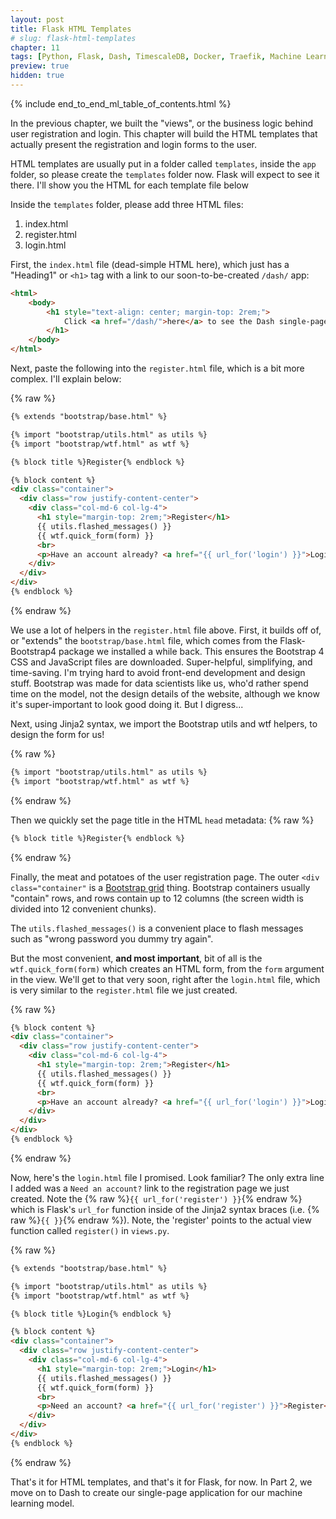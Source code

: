 ```yaml
---
layout: post
title: Flask HTML Templates
# slug: flask-html-templates
chapter: 11
tags: [Python, Flask, Dash, TimescaleDB, Docker, Traefik, Machine Learning]
preview: true
hidden: true
---
```


{% include end_to_end_ml_table_of_contents.html %}


In the previous chapter, we built the "views", or the business logic behind user registration and login. This chapter will build the HTML templates that actually present the registration and login forms to the user.

HTML templates are usually put in a folder called `templates`, inside the `app` folder, so please create the `templates` folder now. Flask will expect to see it there. I'll show you the HTML for each template file below

Inside the `templates` folder, please add three HTML files:

1. index.html
2. register.html
3. login.html

First, the `index.html` file (dead-simple HTML here), which just has a "Heading1" or `<h1>` tag with a link to our soon-to-be-created `/dash/` app:

```html
<html>
    <body>
        <h1 style="text-align: center; margin-top: 2rem;">
            Click <a href="/dash/">here</a> to see the Dash single-page application (SPA)
        </h1>
    </body>
</html>
```

Next, paste the following into the `register.html` file, which is a bit more complex. I'll explain below:

{% raw %}
```html
{% extends "bootstrap/base.html" %}

{% import "bootstrap/utils.html" as utils %}
{% import "bootstrap/wtf.html" as wtf %}

{% block title %}Register{% endblock %}

{% block content %}
<div class="container">
  <div class="row justify-content-center">
    <div class="col-md-6 col-lg-4">
      <h1 style="margin-top: 2rem;">Register</h1>
      {{ utils.flashed_messages() }}
      {{ wtf.quick_form(form) }}
      <br>
      <p>Have an account already? <a href="{{ url_for('login') }}">Login</a></p>
    </div>
  </div>
</div>
{% endblock %}
```
{% endraw %}

We use a lot of helpers in the `register.html` file above. First, it builds off of, or "extends" the `bootstrap/base.html` file, which comes from the Flask-Bootstrap4 package we installed a while back. This ensures the Bootstrap 4 CSS and JavaScript files are downloaded. Super-helpful, simplifying, and time-saving. I'm trying hard to avoid front-end development and design stuff. Bootstrap was made for data scientists like us, who'd rather spend time on the model, not the design details of the website, although we know it's super-important to look good doing it. But I digress...

Next, using Jinja2 syntax, we import the Bootstrap utils and wtf helpers, to design the form for us!

{% raw %}
```html
{% import "bootstrap/utils.html" as utils %}
{% import "bootstrap/wtf.html" as wtf %}
```
{% endraw %}

Then we quickly set the page title in the HTML `head` metadata:
{% raw %}
```html
{% block title %}Register{% endblock %}
```
{% endraw %}

Finally, the meat and potatoes of the user registration page. The outer `<div class="container"` is a [Bootstrap grid](https://getbootstrap.com/docs/4.0/layout/grid/) thing. Bootstrap containers usually "contain" rows, and rows contain up to 12 columns (the screen width is divided into 12 convenient chunks).

The `utils.flashed_messages()` is a convenient place to flash messages such as "wrong password you dummy try again". 

But the most convenient, **and most important**, bit of all is the `wtf.quick_form(form)` which creates an HTML form, from the `form` argument in the view. We'll get to that very soon, right after the `login.html` file, which is very similar to the `register.html` file we just created.

{% raw %}
```html
{% block content %}
<div class="container">
  <div class="row justify-content-center">
    <div class="col-md-6 col-lg-4">
      <h1 style="margin-top: 2rem;">Register</h1>
      {{ utils.flashed_messages() }}
      {{ wtf.quick_form(form) }}
      <br>
      <p>Have an account already? <a href="{{ url_for('login') }}">Login</a></p>
    </div>
  </div>
</div>
{% endblock %}
```
{% endraw %}

Now, here's the `login.html` file I promised. Look familiar? The only extra line I added was a `Need an account?` link to the registration page we just created. Note the {% raw %}`{{ url_for('register') }}`{% endraw %} which is Flask's `url_for` function inside of the Jinja2 syntax braces (i.e. {% raw %}`{{ }}`{% endraw %}). Note, the 'register' points to the actual view function called `register()` in `views.py`.

{% raw %}
```html
{% extends "bootstrap/base.html" %}

{% import "bootstrap/utils.html" as utils %}
{% import "bootstrap/wtf.html" as wtf %}

{% block title %}Login{% endblock %}

{% block content %}
<div class="container">
  <div class="row justify-content-center">
    <div class="col-md-6 col-lg-4">
      <h1 style="margin-top: 2rem;">Login</h1>
      {{ utils.flashed_messages() }}
      {{ wtf.quick_form(form) }}
      <br>
      <p>Need an account? <a href="{{ url_for('register') }}">Register</a></p>
    </div>
  </div>
</div>
{% endblock %}
```
{% endraw %}

That's it for HTML templates, and that's it for Flask, for now. In Part 2, we move on to Dash to create our single-page application for our machine learning model.
